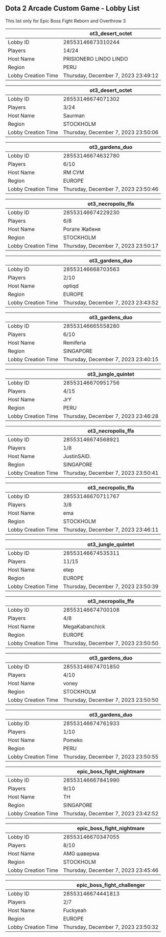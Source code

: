 ## Dota 2 Arcade Custom Game - Lobby List

This list only for Epic Boss Fight Reborn and Overthrow 3

|  | ot3_desert_octet |
| ------ | ------ |
| Lobby ID | 28553146673310244 |
| Players | 14/24 |
| Host Name | PRISIONERO LINDO LINDO |
| Region | PERU |
| Lobby Creation Time | Thursday, December 7, 2023 23:49:12 |


|  | ot3_desert_octet |
| ------ | ------ |
| Lobby ID | 28553146674071302 |
| Players | 3/24 |
| Host Name | Saurman |
| Region | STOCKHOLM |
| Lobby Creation Time | Thursday, December 7, 2023 23:50:06 |


|  | ot3_gardens_duo |
| ------ | ------ |
| Lobby ID | 28553146674632780 |
| Players | 6/10 |
| Host Name | ЯМ СУМ |
| Region | EUROPE |
| Lobby Creation Time | Thursday, December 7, 2023 23:50:46 |


|  | ot3_necropolis_ffa |
| ------ | ------ |
| Lobby ID | 28553146674229230 |
| Players | 6/8 |
| Host Name | Рогате Жабеня |
| Region | STOCKHOLM |
| Lobby Creation Time | Thursday, December 7, 2023 23:50:17 |


|  | ot3_gardens_duo |
| ------ | ------ |
| Lobby ID | 28553146668703563 |
| Players | 2/10 |
| Host Name | optiqd |
| Region | EUROPE |
| Lobby Creation Time | Thursday, December 7, 2023 23:43:52 |


|  | ot3_gardens_duo |
| ------ | ------ |
| Lobby ID | 28553146665558280 |
| Players | 6/10 |
| Host Name | Remiferia |
| Region | SINGAPORE |
| Lobby Creation Time | Thursday, December 7, 2023 23:40:15 |


|  | ot3_jungle_quintet |
| ------ | ------ |
| Lobby ID | 28553146670951756 |
| Players | 4/15 |
| Host Name | JrY |
| Region | PERU |
| Lobby Creation Time | Thursday, December 7, 2023 23:46:28 |


|  | ot3_necropolis_ffa |
| ------ | ------ |
| Lobby ID | 28553146674568921 |
| Players | 1/8 |
| Host Name | JustinSAID. |
| Region | SINGAPORE |
| Lobby Creation Time | Thursday, December 7, 2023 23:50:41 |


|  | ot3_necropolis_ffa |
| ------ | ------ |
| Lobby ID | 28553146670711767 |
| Players | 3/8 |
| Host Name | ema |
| Region | STOCKHOLM |
| Lobby Creation Time | Thursday, December 7, 2023 23:46:11 |


|  | ot3_jungle_quintet |
| ------ | ------ |
| Lobby ID | 28553146674535311 |
| Players | 11/15 |
| Host Name | etep |
| Region | EUROPE |
| Lobby Creation Time | Thursday, December 7, 2023 23:50:39 |


|  | ot3_necropolis_ffa |
| ------ | ------ |
| Lobby ID | 28553146674700108 |
| Players | 4/8 |
| Host Name | MegaKabanchick |
| Region | EUROPE |
| Lobby Creation Time | Thursday, December 7, 2023 23:50:50 |


|  | ot3_gardens_duo |
| ------ | ------ |
| Lobby ID | 28553146674701850 |
| Players | 4/10 |
| Host Name | voney |
| Region | STOCKHOLM |
| Lobby Creation Time | Thursday, December 7, 2023 23:50:50 |


|  | ot3_gardens_duo |
| ------ | ------ |
| Lobby ID | 28553146674761933 |
| Players | 1/10 |
| Host Name | Pomeko |
| Region | PERU |
| Lobby Creation Time | Thursday, December 7, 2023 23:50:55 |


|  | epic_boss_fight_nightmare |
| ------ | ------ |
| Lobby ID | 28553146667841990 |
| Players | 9/10 |
| Host Name | TH |
| Region | SINGAPORE |
| Lobby Creation Time | Thursday, December 7, 2023 23:42:52 |


|  | epic_boss_fight_nightmare |
| ------ | ------ |
| Lobby ID | 28553146670347055 |
| Players | 8/10 |
| Host Name | AMG шаверма |
| Region | STOCKHOLM |
| Lobby Creation Time | Thursday, December 7, 2023 23:45:46 |


|  | epic_boss_fight_challenger |
| ------ | ------ |
| Lobby ID | 28553146674441813 |
| Players | 2/7 |
| Host Name | Fuckyeah |
| Region | EUROPE |
| Lobby Creation Time | Thursday, December 7, 2023 23:50:32 |


